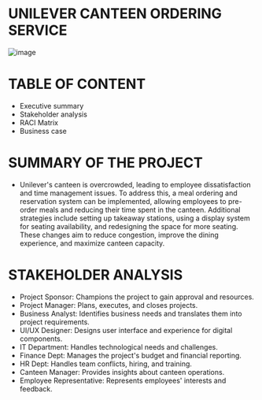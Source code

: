 # UNILEVER CANTEEN ORDERING SERVICE
 
![image](https://github.com/user-attachments/assets/5f17deb3-10a6-4b12-8904-ce4eeb53b849)

# TABLE OF CONTENT
- Executive summary
- Stakeholder analysis
- RACI Matrix
- Business case

# SUMMARY OF THE PROJECT
- Unilever's canteen is overcrowded, leading to employee dissatisfaction and time management issues. To address this, a meal ordering and reservation system can be implemented, allowing employees to pre-order meals and reducing their time spent in the canteen. Additional strategies include setting up takeaway stations, using a display system for seating availability, and redesigning the space for more seating. These changes aim to reduce congestion, improve the dining experience, and maximize canteen capacity.

# STAKEHOLDER ANALYSIS
- Project Sponsor: Champions the project to gain approval and resources.
- Project Manager: Plans, executes, and closes projects.
- Business Analyst: Identifies business needs and translates them into project requirements.
- UI/UX Designer: Designs user interface and experience for digital components.
- IT Department: Handles technological needs and challenges.
- Finance Dept: Manages the project's budget and financial reporting.
- HR Dept: Handles team conflicts, hiring, and training.
- Canteen Manager: Provides insights about canteen operations.
- Employee Representative: Represents employees' interests and feedback.

